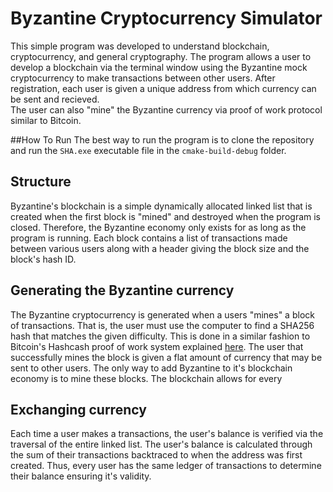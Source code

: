 # Byzantine Cryptocurrency Simulator

This simple program was developed to understand blockchain, cryptocurrency, and general cryptography.
The program allows a user to develop a blockchain via the terminal window using the Byzantine mock cryptocurrency to make transactions 
between other users. After registration, each user is given a unique address from which currency can be sent and recieved.  
The user can also "mine" the Byzantine currency via proof of work protocol similar to Bitcoin.  

##How To Run
The best way to run the program is to clone the repository and run the `SHA.exe` executable file in the `cmake-build-debug` folder.

## Structure
Byzantine's blockchain is a simple dynamically allocated linked list that is created when the first block is "mined"
and destroyed when the program is closed. Therefore, the Byzantine economy only exists for as long as the program is running. 
Each block contains a list of transactions made between various users along with 
a header giving the block size and the block's hash ID. 

## Generating the Byzantine currency
The Byzantine cryptocurrency is generated when a users "mines" a block of transactions. That is, the user must use the computer to find a SHA256 hash 
that matches the given difficulty. This is done in a similar fashion to Bitcoin's Hashcash proof of work system explained [here](https://en.wikipedia.org/wiki/Hashcash#Bitcoin_mining).
The user that successfully mines the block is given a flat amount of currency that may be sent to other users. The only way to add Byzantine to it's blockchain economy is 
to mine these blocks. The blockchain allows for every 

## Exchanging currency 
Each time a user makes a transactions, the user's balance is verified via the traversal of the entire linked list. The user's balance
is calculated through the sum of their transactions backtraced to when the address was first created. Thus, every user has the same ledger of transactions
to determine their balance ensuring it's validity. 
